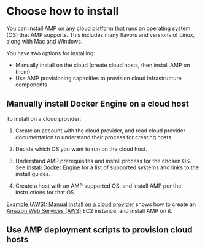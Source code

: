 # Choose how to install

You can install AMP on any cloud platform that runs an operating system (OS) that AMP supports. This includes many flavors and versions of Linux, along with Mac and Windows.

You have two options for installing:

* Manually install on the cloud (create cloud hosts, then install AMP on them)
* Use AMP provisioning capacities to provision cloud infrastructure components

## Manually install Docker Engine on a cloud host

To install on a cloud provider:

1. Create an account with the cloud provider, and read cloud provider documentation to understand their process for creating hosts.

2. Decide which OS you want to run on the cloud host.

3. Understand AMP prerequisites and install process for the chosen OS. See [Install Docker Engine](../index.md) for a list of supported systems and links to the install guides.

4. Create a host with an AMP supported OS, and install AMP per the instructions for that OS.

[Example (AWS): Manual install on a cloud provider](cloud-ex-aws.md) shows how to create an <a href="https://aws.amazon.com/" target="_blank"> Amazon Web Services (AWS)</a> EC2 instance, and install AMP on it.


## Use AMP deployment scripts to provision cloud hosts
